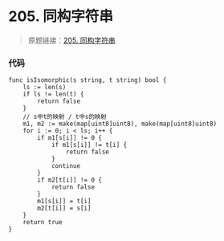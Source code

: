 # 205. 同构字符串
> 原题链接：[205. 同构字符串](https://leetcode-cn.com/problems/isomorphic-strings/)

### 代码
```golang
func isIsomorphic(s string, t string) bool {
	ls := len(s)
	if ls != len(t) {
		return false
	}
	// s中t的映射 / t中s的映射
	m1, m2 := make(map[uint8]uint8), make(map[uint8]uint8)
	for i := 0; i < ls; i++ {
		if m1[s[i]] != 0 {
			if m1[s[i]] != t[i] {
				return false
			}
			continue
		}
		if m2[t[i]] != 0 {
			return false
		}
		m1[s[i]] = t[i]
		m2[t[i]] = s[i]
	}
	return true
}
```
